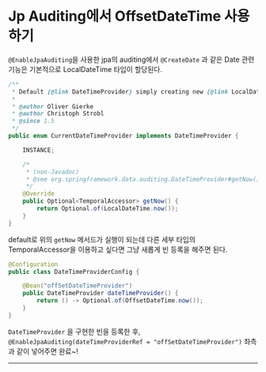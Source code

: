 # Jp Auditing에서 OffsetDateTime 사용하기

``@EnableJpaAuditing``을 사용한 jpa의 auditing에서 ``@CreateDate`` 과 같은 Date 관련 기능은 기본적으로 LocalDateTime 타입이 할당된다.  

```java
/**
 * Default {@link DateTimeProvider} simply creating new {@link LocalDateTime} instances for each method call.
 *
 * @author Oliver Gierke
 * @author Christoph Strobl
 * @since 1.5
 */
public enum CurrentDateTimeProvider implements DateTimeProvider {

	INSTANCE;

	/*
	 * (non-Javadoc)
	 * @see org.springframework.data.auditing.DateTimeProvider#getNow()
	 */
	@Override
	public Optional<TemporalAccessor> getNow() {
		return Optional.of(LocalDateTime.now());
	}
}
```

default로 위의 ``getNow`` 메서드가 실행이 되는데 다른 세부 타입의 TemporalAccessor을 이용하고 싶다면 그냥 새롭게 빈 등록을 해주면 된다.  

```java
@Configuration
public class DateTimeProviderConfig {

    @Bean("offSetDateTimeProvider")
    public DateTimeProvider dateTimeProvider() {
        return () -> Optional.of(OffsetDateTime.now());
    }
}
```

``DateTimeProvider`` 을 구현한 빈을 등록한 후,  
``@EnableJpaAuditing(dateTimeProviderRef = "offSetDateTimeProvider")``  좌측과 같이 넣어주면 완료~!  

---

